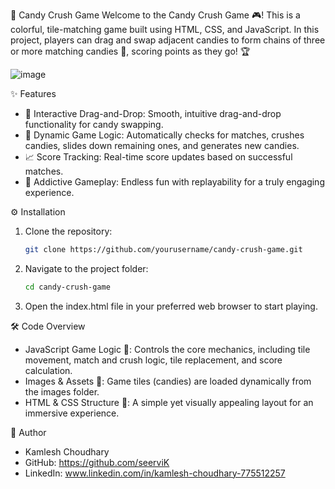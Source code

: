 🍬 Candy Crush Game
Welcome to the Candy Crush Game 🎮! This is a colorful, tile-matching game built using HTML, CSS, and JavaScript. In this project, players can drag and swap adjacent candies to form chains of three or more matching candies 🍭, scoring points as they go! 🏆

![image](https://github.com/user-attachments/assets/c5efc45f-cb89-406d-9e17-347f8738ad82)

✨ Features
 - 🎯 Interactive Drag-and-Drop: Smooth, intuitive drag-and-drop functionality for candy swapping.
 - 🔄 Dynamic Game Logic: Automatically checks for matches, crushes candies, slides down remaining ones, and generates new candies.
 - 📈 Score Tracking: Real-time score updates based on successful matches.
 - 🚀 Addictive Gameplay: Endless fun with replayability for a truly engaging experience.

⚙️ Installation
 1. Clone the repository:
    ```bash
    git clone https://github.com/yourusername/candy-crush-game.git
 2. Navigate to the project folder:
    ```bash
    cd candy-crush-game
 3. Open the index.html file in your preferred web browser to start playing.

🛠️ Code Overview
 - JavaScript Game Logic 🧩: Controls the core mechanics, including tile movement, match and crush logic, tile replacement, and score calculation.
 - Images & Assets 📂: Game tiles (candies) are loaded dynamically from the images folder.
 - HTML & CSS Structure 🎨: A simple yet visually appealing layout for an immersive experience.

👤 Author
 - Kamlesh Choudhary
 - GitHub: https://github.com/seerviK
 - LinkedIn: www.linkedin.com/in/kamlesh-choudhary-775512257
